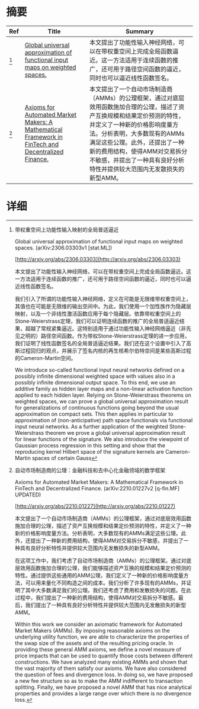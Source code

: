 # 摘要

| Ref | Title | Summary |
| --- | --- | --- |
| [^1] | [Global universal approximation of functional input maps on weighted spaces.](http://arxiv.org/abs/2306.03303) | 本文提出了功能性输入神经网络，可以在带权重空间上完成全局函数逼近。这一方法适用于连续函数的推广，还可用于路径空间函数的逼近，同时也可以逼近线性函数签名。 |
| [^2] | [Axioms for Automated Market Makers: A Mathematical Framework in FinTech and Decentralized Finance.](http://arxiv.org/abs/2210.01227) | 本文提出了一个自动市场制造商（AMMs）的公理框架，通过对底层效用函数施加合理的公理，描述了资产互换规模和结果定价预测的特性，并定义了一种新的价格影响度量方法。分析表明，大多数现有的AMMs满足这些公理。此外，还提出了一种新的费用结构，使得AMM对交易拆分不敏感，并提出了一种具有良好分析特性并提供较大范围内无发散损失的新型AMM。 |

# 详细

[^1]: 带权重空间上功能性输入映射的全局普适逼近

    Global universal approximation of functional input maps on weighted spaces. (arXiv:2306.03303v1 [stat.ML])

    [http://arxiv.org/abs/2306.03303](http://arxiv.org/abs/2306.03303)

    本文提出了功能性输入神经网络，可以在带权重空间上完成全局函数逼近。这一方法适用于连续函数的推广，还可用于路径空间函数的逼近，同时也可以逼近线性函数签名。

    

    我们引入了所谓的功能性输入神经网络，定义在可能是无限维带权重空间上，其值也在可能是无限维的输出空间中。为此，我们使用一个加性族作为隐藏层映射，以及一个非线性激活函数应用于每个隐藏层。依靠带权重空间上的Stone-Weierstrass定理，我们可以证明连续函数的推广的全局普适逼近结果，超越了常规紧集逼近。这特别适用于通过功能性输入神经网络逼近（非先见之明的）路径空间函数。作为带权Stone-Weierstrass定理的进一步应用，我们证明了线性函数签名的全局普适逼近结果。我们还在这个设置中引入了高斯过程回归的观点，并展示了签名内核的再生核希尔伯特空间是某些高斯过程的Cameron-Martin空间。

    We introduce so-called functional input neural networks defined on a possibly infinite dimensional weighted space with values also in a possibly infinite dimensional output space. To this end, we use an additive family as hidden layer maps and a non-linear activation function applied to each hidden layer. Relying on Stone-Weierstrass theorems on weighted spaces, we can prove a global universal approximation result for generalizations of continuous functions going beyond the usual approximation on compact sets. This then applies in particular to approximation of (non-anticipative) path space functionals via functional input neural networks. As a further application of the weighted Stone-Weierstrass theorem we prove a global universal approximation result for linear functions of the signature. We also introduce the viewpoint of Gaussian process regression in this setting and show that the reproducing kernel Hilbert space of the signature kernels are Cameron-Martin spaces of certain Gauss
    
[^2]: 自动市场制造商的公理：金融科技和去中心化金融领域的数学框架

    Axioms for Automated Market Makers: A Mathematical Framework in FinTech and Decentralized Finance. (arXiv:2210.01227v2 [q-fin.MF] UPDATED)

    [http://arxiv.org/abs/2210.01227](http://arxiv.org/abs/2210.01227)

    本文提出了一个自动市场制造商（AMMs）的公理框架，通过对底层效用函数施加合理的公理，描述了资产互换规模和结果定价预测的特性，并定义了一种新的价格影响度量方法。分析表明，大多数现有的AMMs满足这些公理。此外，还提出了一种新的费用结构，使得AMM对交易拆分不敏感，并提出了一种具有良好分析特性并提供较大范围内无发散损失的新型AMM。

    

    在这项工作中，我们考虑了自动市场制造商（AMMs）的公理框架。通过对底层效用函数施加合理的公理，我们能够描述资产互换的规模和结果定价预测的特性。通过提供这些通用的AMM公理，我们定义了一种新的价格影响度量方法，可以用来量化不同构造之间的成本。我们分析了许多现有的AMMs，并证明了其中大多数满足我们的公理。我们还考虑了费用和发散损失的问题。在此过程中，我们提出了一种新的费用结构，使得AMM对交易拆分不敏感。最后，我们提出了一种具有良好分析特性并提供较大范围内无发散损失的新型AMM。

    Within this work we consider an axiomatic framework for Automated Market Makers (AMMs). By imposing reasonable axioms on the underlying utility function, we are able to characterize the properties of the swap size of the assets and of the resulting pricing oracle. In providing these general AMM axioms, we define a novel measure of price impacts that can be used to quantify those costs between different constructions. We have analyzed many existing AMMs and shown that the vast majority of them satisfy our axioms. We have also considered the question of fees and divergence loss. In doing so, we have proposed a new fee structure so as to make the AMM indifferent to transaction splitting. Finally, we have proposed a novel AMM that has nice analytical properties and provides a large range over which there is no divergence loss.
    

